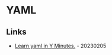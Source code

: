 # YAML

## Links

* [Learn yaml in Y Minutes.](https://learnxinyminutes.com/docs/yaml/) - 20230205

